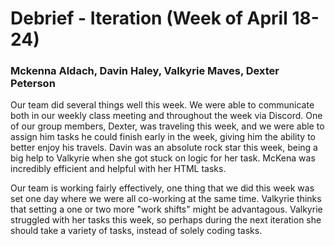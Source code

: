 # Debrief - Iteration (Week of April 18-24)
### Mckenna Aldach, Davin Haley, Valkyrie Maves, Dexter Peterson

Our team did several things well this week.  We were able to communicate both in our weekly class meeting and throughout the week via Discord.  One of our group members, Dexter, was traveling this week, and we were able to assign him tasks he could finish early in the week, giving him the ability to better enjoy his travels.  Davin was an absolute rock star this week, being a big help to Valkyrie when she got stuck on logic for her task. McKena was incredibly efficient and helpful with her HTML tasks.

Our team is working fairly effectively, one thing that we did this week was set one day where we were all co-working at the same time.  Valkyrie thinks that setting a one or two more "work shifts" might be advantagous.  Valkyrie struggled with her tasks this week, so perhaps during the next iteration she should take a variety of tasks, instead of solely coding tasks.